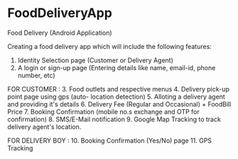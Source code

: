 # FoodDeliveryApp
Food Delivery (Android Application)

Creating a food delivery app which will include the following features:

  1. Identity Selection page (Customer or Delivery Agent)
  2. A login or sign-up page (Entering details like name, email-id, phone number, etc) 
  
  FOR CUSTOMER :
    3. Food outlets and respective menus
    4. Delivery pick-up point page using gps (auto- location detection)
    5. Alloting a delivery agent and providing it's details
    6. Delivery Fee (Regular and Occasional) + FoodBill Price
    7. Booking Confirmation (mobile no.s exchange and OTP for confirmation)
    8. SMS/E-Mail notification
    9. Google Map Tracking to track delivery agent's location.
  
  FOR DELIVERY BOY :
    10. Booking Confirmation (Yes/No) page
    11. GPS Tracking
  
